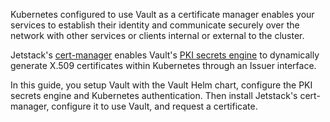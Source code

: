 Kubernetes configured to use Vault as a certificate manager enables your
services to establish their identity and communicate securely over the network
with other services or clients internal or external to the cluster.

Jetstack's [cert-manager](https://cert-manager.io/) enables Vault's [PKI secrets
engine](https://www.vaultproject.io/docs/secrets/pki) to dynamically generate
X.509 certificates within Kubernetes through an Issuer interface.

In this guide, you setup Vault with the Vault Helm chart, configure the PKI
secrets engine and Kubernetes authentication. Then install Jetstack's
cert-manager, configure it to use Vault, and request a certificate.
